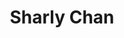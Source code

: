 ---
organization:
  - "[[CivicTechTO]]"
tags:
  - type/person
title: Sharly Chan
categories:
  - organizer
social:
  twitter: https://twitter.com/SharlyChan
  linkedin: https://www.linkedin.com/in/sharlychan
---
